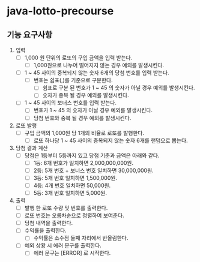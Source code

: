 # java-lotto-precourse

## 기능 요구사항

1. 입력
   - [ ] 1,000 원 단위의 로또의 구입 금액을 입력 받는다.
       - [ ] 1,000원으로 나누어 떨어지지 않는 경우 예외를 발생시킨다.
   - [ ] 1 ~ 45 사이의 중복되지 않는 숫자 6개의 당첨 번호를 입력 받는다.
     - [ ] 번호는 쉼표(,)를 기준으로 구분한다.
       - [ ] 쉼표로 구분 된 번호가 1 ~ 45 의 숫자가 아닐 경우 예외를 발생시킨다.
       - [ ] 숫자가 중복 될 경우 예외를 발생시킨다.
   - [ ] 1 ~ 45 사이의 보너스 번호를 입력 받는다.
     - [ ] 번호가 1 ~ 45 의 숫자가 아닐 경우 예외를 발생시킨다.
     - [ ] 당첨 번호와 중복 될 경우 예외를 발생시킨다.

2. 로또 발행
   - [ ] 구입 금액의 1,000원 당 1개의 비율로 로또를 발행한다.
     - [ ] 로또 하나당 1 ~ 45 사이의 증복되지 않는 숫자 6개를 랜덤으로 뽑는다.

3. 당첨 결과 계산
   - [ ] 당첨은 1등부터 5등까지 있고 당첨 기준과 금액은 아래와 같다.
     - [ ] 1등: 6개 번호가 일치하면 2,000,000,000원.
     - [ ] 2등: 5개 번호 + 보너스 번호 일치하면 30,000,000원.
     - [ ] 3등: 5개 번호 일치하면 1,500,000원.
     - [ ] 4등: 4개 번호 일치하면 50,000원.
     - [ ] 5등: 3개 번호 일치하면 5,000원.

4. 출력
   - [ ] 발행 한 로또 수량 및 번호를 출력한다.
   - [ ] 로또 번호는 오름차순으로 정렬하여 보여준다.
   - [ ] 당첨 내역을 출력한다.
   - [ ] 수익률을 출력한다.
     - [ ] 수익률은 소수점 둘째 자리에서 반올림한다.
   - [ ] 예외 상황 시 에러 문구를 출력한다.
     - [ ] 에러 문구는 [ERROR] 로 시작한다.
